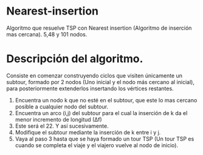 # Nearest-insertion
Algoritmo que resuelve TSP con Nearest insertion (Algoritmo de inserción mas cercana). 5,48 y 101 nodos.

# Descripción del algoritmo. 
 <p>Consiste en comenzar construyendo ciclos que visiten únicamente un subtour, formado por 2
        nodos (Uno inicial y el nodo más cercano al inicial), para posteriormente extenderlos insertando 
        los vértices restantes.
</p>
        
 <ol>

 <li value="1">Encuentra un nodo k que no esté en el subtour, que este lo mas cercano posible a 
            cualquier nodo del subtour. </li>
 <li>Encuentra un arco (i,j) del subtour para el cual la inserción de k da el menor incremento 
            de longitud (∆f)</li>
 <li> Este será el 22. Y así sucesivamente. </li>
 <li>Modifique el subtour mediante la inserción de k entre i y j.</li>
        
<li> Vaya al paso 3 hasta que se haya formado un tour TSP (Un tour TSP es cuando se completa el viaje y el viajero vuelve al nodo de inicio).</li>
        
</ol>
